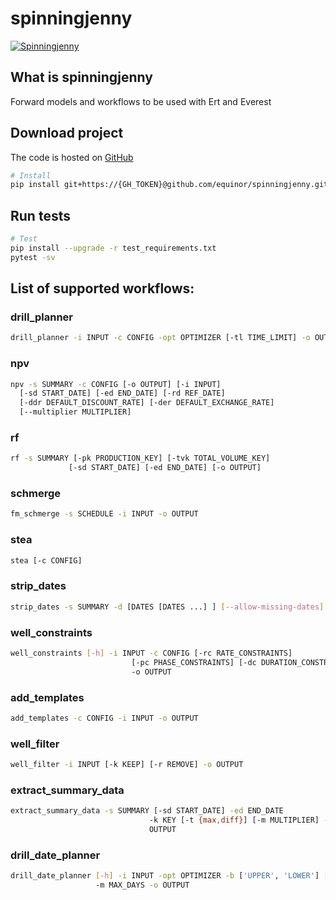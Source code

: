 # spinningjenny 
[![Spinningjenny](https://github.com/equinor/spinningjenny/workflows/Testing/badge.svg)](https://github.com/equinor/spinningjenny/actions?query=workflow%3A%22Testing%22)

## What is spinningjenny
Forward models and workflows to be used with Ert and Everest

## Download project
The code is hosted on [GitHub](https://github.com/equinor/spinningjenny)

```sh
# Install
pip install git+https://{GH_TOKEN}@github.com/equinor/spinningjenny.git
```

## Run tests
```sh
# Test
pip install --upgrade -r test_requirements.txt
pytest -sv
```

## List of supported workflows:
### drill_planner
```bash
drill_planner -i INPUT -c CONFIG -opt OPTIMIZER [-tl TIME_LIMIT] -o OUTPUT
```

### npv
```bash
npv -s SUMMARY -c CONFIG [-o OUTPUT] [-i INPUT]
  [-sd START_DATE] [-ed END_DATE] [-rd REF_DATE]
  [-ddr DEFAULT_DISCOUNT_RATE] [-der DEFAULT_EXCHANGE_RATE]
  [--multiplier MULTIPLIER]
```

### rf
```bash
rf -s SUMMARY [-pk PRODUCTION_KEY] [-tvk TOTAL_VOLUME_KEY]
             [-sd START_DATE] [-ed END_DATE] [-o OUTPUT]
```

### schmerge
```bash
fm_schmerge -s SCHEDULE -i INPUT -o OUTPUT
```


### stea
```bash
stea [-c CONFIG]
```


### strip_dates
```bash
strip_dates -s SUMMARY -d [DATES [DATES ...] ] [--allow-missing-dates]
```


### well_constraints
```bash
well_constraints [-h] -i INPUT -c CONFIG [-rc RATE_CONSTRAINTS]
                           [-pc PHASE_CONSTRAINTS] [-dc DURATION_CONSTRAINTS]
                           -o OUTPUT
```


### add_templates
```bash
add_templates -c CONFIG -i INPUT -o OUTPUT
```


### well_filter
```bash
well_filter -i INPUT [-k KEEP] [-r REMOVE] -o OUTPUT
```


### extract_summary_data
```bash
extract_summary_data -s SUMMARY [-sd START_DATE] -ed END_DATE
                               -k KEY [-t {max,diff}] [-m MULTIPLIER] -o
                               OUTPUT
```


### drill_date_planner
```bash
drill_date_planner [-h] -i INPUT -opt OPTIMIZER -b ['UPPER', 'LOWER'] ['UPPER', 'LOWER']
                   -m MAX_DAYS -o OUTPUT
```
